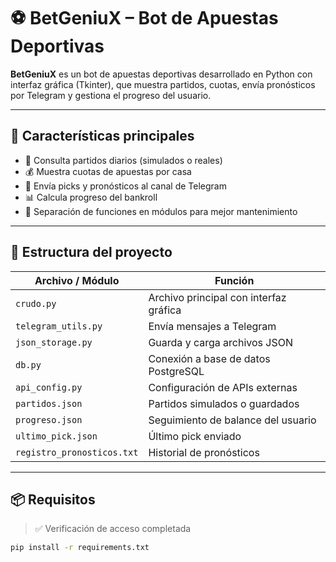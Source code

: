 # ⚽ BetGeniuX – Bot de Apuestas Deportivas

**BetGeniuX** es un bot de apuestas deportivas desarrollado en Python con interfaz gráfica (Tkinter), que muestra partidos, cuotas, envía pronósticos por Telegram y gestiona el progreso del usuario.

---

## 🚀 Características principales

- 📅 Consulta partidos diarios (simulados o reales)
- 💰 Muestra cuotas de apuestas por casa
- 📢 Envía picks y pronósticos al canal de Telegram
- 📊 Calcula progreso del bankroll
- 🔐 Separación de funciones en módulos para mejor mantenimiento

---

## 🧱 Estructura del proyecto

| Archivo / Módulo | Función |
|------------------|---------|
| `crudo.py` | Archivo principal con interfaz gráfica |
| `telegram_utils.py` | Envía mensajes a Telegram |
| `json_storage.py` | Guarda y carga archivos JSON |
| `db.py` | Conexión a base de datos PostgreSQL |
| `api_config.py` | Configuración de APIs externas |
| `partidos.json` | Partidos simulados o guardados |
| `progreso.json` | Seguimiento de balance del usuario |
| `ultimo_pick.json` | Último pick enviado |
| `registro_pronosticos.txt` | Historial de pronósticos |

---

## 📦 Requisitos

> ✅ Verificación de acceso completada

```bash
pip install -r requirements.txt
